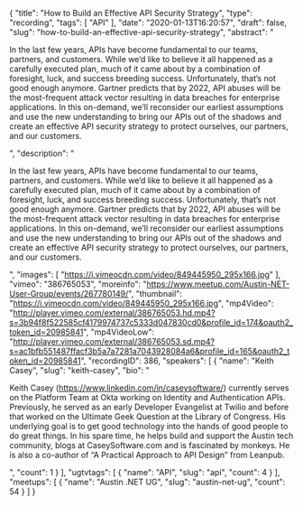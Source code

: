 {
  "title": "How to Build an Effective API Security Strategy",
  "type": "recording",
  "tags": [
    "API"
  ],
  "date": "2020-01-13T16:20:57",
  "draft": false,
  "slug": "how-to-build-an-effective-api-security-strategy",
  "abstract": "<p>In the last few years, APIs have become fundamental to our teams, partners, and customers. While we’d like to believe it all happened as a carefully executed plan, much of it came about by a combination of foresight, luck, and success breeding success. Unfortunately, that’s not good enough anymore. Gartner predicts that by 2022, API abuses will be the most-frequent attack vector resulting in data breaches for enterprise applications. In this on-demand, we’ll reconsider our earliest assumptions and use the new understanding to bring our APIs out of the shadows and create an effective API security strategy to protect ourselves, our partners, and our customers.</p>",
  "description": "<p>In the last few years, APIs have become fundamental to our teams, partners, and customers. While we’d like to believe it all happened as a carefully executed plan, much of it came about by a combination of foresight, luck, and success breeding success. Unfortunately, that’s not good enough anymore. Gartner predicts that by 2022, API abuses will be the most-frequent attack vector resulting in data breaches for enterprise applications. In this on-demand, we’ll reconsider our earliest assumptions and use the new understanding to bring our APIs out of the shadows and create an effective API security strategy to protect ourselves, our partners, and our customers.</p>",
  "images": [
    "https://i.vimeocdn.com/video/849445950_295x166.jpg"
  ],
  "vimeo": "386765053",
  "moreinfo": "https://www.meetup.com/Austin-NET-User-Group/events/267780149/",
  "thumbnail": "https://i.vimeocdn.com/video/849445950_295x166.jpg",
  "mp4Video": "http://player.vimeo.com/external/386765053.hd.mp4?s=3b94f8f522585cf4179974737c5333d047830cd0&profile_id=174&oauth2_token_id=20985841",
  "mp4VideoLow": "http://player.vimeo.com/external/386765053.sd.mp4?s=ac1bfb551487ffacf3b5a7a7281a7043928084a6&profile_id=165&oauth2_token_id=20985841",
  "recordingID": 386,
  "speakers": [
    {
      "name": "Keith Casey",
      "slug": "keith-casey",
      "bio": "<p>Keith Casey (https://www.linkedin.com/in/caseysoftware/) currently serves on the Platform Team at Okta working on Identity and Authentication APIs. Previously, he served as an early Developer Evangelist at Twilio and before that worked on the Ultimate Geek Question at the Library of Congress. His underlying goal is to get good technology into the hands of good people to do great things. In his spare time, he helps build and support the Austin tech community, blogs at CaseySoftware.com and is fascinated by monkeys. He is also a co-author of “A Practical Approach to API Design” from Leanpub.</p>",
      "count": 1
    }
  ],
  "ugtvtags": [
    {
      "name": "API",
      "slug": "api",
      "count": 4
    }
  ],
  "meetups": [
    {
      "name": "Austin .NET UG",
      "slug": "austin-net-ug",
      "count": 54
    }
  ]
}